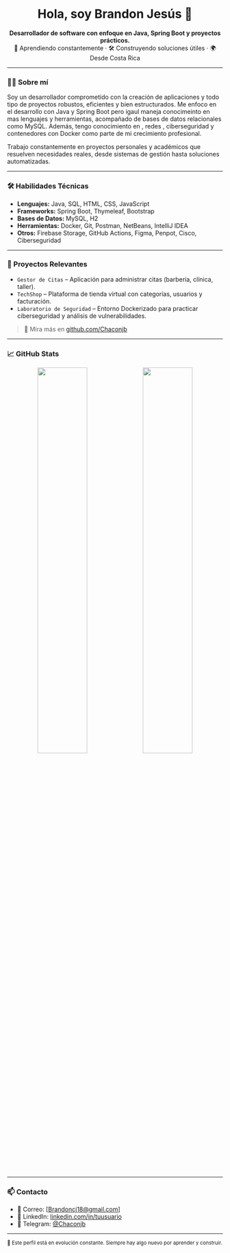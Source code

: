 <h1 align="center">Hola, soy Brandon Jesús 👋</h1>

<p align="center">
  <strong>Desarrollador de software con enfoque en Java, Spring Boot y proyectos prácticos.</strong><br>
  🧠 Aprendiendo constantemente · 🛠️ Construyendo soluciones útiles · 🌍 Desde Costa Rica
</p>

---

### 👨‍💻 Sobre mí

Soy un desarrollador comprometido con la creación de aplicaciones y todo tipo de proyectos robustos, eficientes y bien estructurados. Me enfoco en el desarrollo con Java y Spring Boot pero igaul maneja conocimeinto en mas lenguajes y herramientas, acompañado de bases de datos relacionales como MySQL. Además, tengo conocimiento en , redes , ciberseguridad y contenedores con Docker como parte de mi crecimiento profesional.

Trabajo constantemente en proyectos personales y académicos que resuelven necesidades reales, desde sistemas de gestión hasta soluciones automatizadas.

---

### 🛠️ Habilidades Técnicas

- **Lenguajes:** Java, SQL, HTML, CSS, JavaScript
- **Frameworks:** Spring Boot, Thymeleaf, Bootstrap
- **Bases de Datos:** MySQL, H2
- **Herramientas:** Docker, Git, Postman, NetBeans, IntelliJ IDEA
- **Otros:** Firebase Storage, GitHub Actions, Figma, Penpot,  Cisco, Ciberseguridad 

---

### 📌 Proyectos Relevantes

- `Gestor de Citas` – Aplicación para administrar citas (barbería, clínica, taller).
- `TechShop` – Plataforma de tienda virtual con categorías, usuarios y facturación.
- `Laboratorio de Seguridad` – Entorno Dockerizado para practicar ciberseguridad y análisis de vulnerabilidades.

> 🔗 Mira más en [github.com/Chaconjb](https://github.com/Chaconjb?tab=repositories)

---

### 📈 GitHub Stats

<p align="center">
  <img src="https://github-readme-stats.vercel.app/api?username=Chaconjb&show_icons=true&theme=default" width="48%" />
  <img src="https://github-readme-stats.vercel.app/api/top-langs/?username=Chaconjb&layout=compact&theme=default" width="48%" />
</p>

---

### 📫 Contacto

- 📧 Correo: [Brandoncj18@gmail.com]
- 💼 LinkedIn: [linkedin.com/in/tuusuario](www.linkedin.com/in/brandon-chacón-jiménez-411471242)
- 📲 Telegram: [@Chaconjb](https://t.me/Chaconjb)

---

<sub>🚀 Este perfil está en evolución constante. Siempre hay algo nuevo por aprender y construir.</sub>
